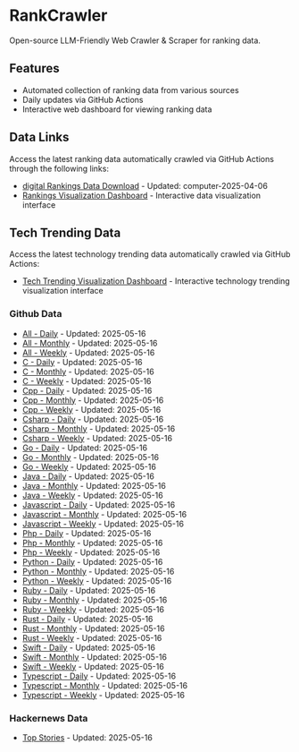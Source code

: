 # RankCrawler

Open-source LLM-Friendly Web Crawler & Scraper for ranking data.

## Features

* Automated collection of ranking data from various sources
* Daily updates via GitHub Actions
* Interactive web dashboard for viewing ranking data


## Data Links

Access the latest ranking data automatically crawled via GitHub Actions through the following links:

* [digital Rankings Data Download](https://github.com/chenjy16/RankCrawler/blob/main/data/1688/digital_computer_2025-04-06.json) - Updated: computer-2025-04-06
* [Rankings Visualization Dashboard](https://chenjy16.github.io/RankCrawler/1688_rankings.html) - Interactive data visualization interface




## Tech Trending Data

Access the latest technology trending data automatically crawled via GitHub Actions:

* [Tech Trending Visualization Dashboard](https://chenjy16.github.io/RankCrawler/tech_trending.html) - Interactive technology trending visualization interface

### Github Data

* [All - Daily](https://github.com/chenjy16/RankCrawler/blob/main/data/github/github_all_daily_2025-05-16.json) - Updated: 2025-05-16
* [All - Monthly](https://github.com/chenjy16/RankCrawler/blob/main/data/github/github_all_monthly_2025-05-16.json) - Updated: 2025-05-16
* [All - Weekly](https://github.com/chenjy16/RankCrawler/blob/main/data/github/github_all_weekly_2025-05-16.json) - Updated: 2025-05-16
* [C - Daily](https://github.com/chenjy16/RankCrawler/blob/main/data/github/github_c_daily_2025-05-16.json) - Updated: 2025-05-16
* [C - Monthly](https://github.com/chenjy16/RankCrawler/blob/main/data/github/github_c_monthly_2025-05-16.json) - Updated: 2025-05-16
* [C - Weekly](https://github.com/chenjy16/RankCrawler/blob/main/data/github/github_c_weekly_2025-05-16.json) - Updated: 2025-05-16
* [Cpp - Daily](https://github.com/chenjy16/RankCrawler/blob/main/data/github/github_cpp_daily_2025-05-16.json) - Updated: 2025-05-16
* [Cpp - Monthly](https://github.com/chenjy16/RankCrawler/blob/main/data/github/github_cpp_monthly_2025-05-16.json) - Updated: 2025-05-16
* [Cpp - Weekly](https://github.com/chenjy16/RankCrawler/blob/main/data/github/github_cpp_weekly_2025-05-16.json) - Updated: 2025-05-16
* [Csharp - Daily](https://github.com/chenjy16/RankCrawler/blob/main/data/github/github_csharp_daily_2025-05-16.json) - Updated: 2025-05-16
* [Csharp - Monthly](https://github.com/chenjy16/RankCrawler/blob/main/data/github/github_csharp_monthly_2025-05-16.json) - Updated: 2025-05-16
* [Csharp - Weekly](https://github.com/chenjy16/RankCrawler/blob/main/data/github/github_csharp_weekly_2025-05-16.json) - Updated: 2025-05-16
* [Go - Daily](https://github.com/chenjy16/RankCrawler/blob/main/data/github/github_go_daily_2025-05-16.json) - Updated: 2025-05-16
* [Go - Monthly](https://github.com/chenjy16/RankCrawler/blob/main/data/github/github_go_monthly_2025-05-16.json) - Updated: 2025-05-16
* [Go - Weekly](https://github.com/chenjy16/RankCrawler/blob/main/data/github/github_go_weekly_2025-05-16.json) - Updated: 2025-05-16
* [Java - Daily](https://github.com/chenjy16/RankCrawler/blob/main/data/github/github_java_daily_2025-05-16.json) - Updated: 2025-05-16
* [Java - Monthly](https://github.com/chenjy16/RankCrawler/blob/main/data/github/github_java_monthly_2025-05-16.json) - Updated: 2025-05-16
* [Java - Weekly](https://github.com/chenjy16/RankCrawler/blob/main/data/github/github_java_weekly_2025-05-16.json) - Updated: 2025-05-16
* [Javascript - Daily](https://github.com/chenjy16/RankCrawler/blob/main/data/github/github_javascript_daily_2025-05-16.json) - Updated: 2025-05-16
* [Javascript - Monthly](https://github.com/chenjy16/RankCrawler/blob/main/data/github/github_javascript_monthly_2025-05-16.json) - Updated: 2025-05-16
* [Javascript - Weekly](https://github.com/chenjy16/RankCrawler/blob/main/data/github/github_javascript_weekly_2025-05-16.json) - Updated: 2025-05-16
* [Php - Daily](https://github.com/chenjy16/RankCrawler/blob/main/data/github/github_php_daily_2025-05-16.json) - Updated: 2025-05-16
* [Php - Monthly](https://github.com/chenjy16/RankCrawler/blob/main/data/github/github_php_monthly_2025-05-16.json) - Updated: 2025-05-16
* [Php - Weekly](https://github.com/chenjy16/RankCrawler/blob/main/data/github/github_php_weekly_2025-05-16.json) - Updated: 2025-05-16
* [Python - Daily](https://github.com/chenjy16/RankCrawler/blob/main/data/github/github_python_daily_2025-05-16.json) - Updated: 2025-05-16
* [Python - Monthly](https://github.com/chenjy16/RankCrawler/blob/main/data/github/github_python_monthly_2025-05-16.json) - Updated: 2025-05-16
* [Python - Weekly](https://github.com/chenjy16/RankCrawler/blob/main/data/github/github_python_weekly_2025-05-16.json) - Updated: 2025-05-16
* [Ruby - Daily](https://github.com/chenjy16/RankCrawler/blob/main/data/github/github_ruby_daily_2025-05-16.json) - Updated: 2025-05-16
* [Ruby - Monthly](https://github.com/chenjy16/RankCrawler/blob/main/data/github/github_ruby_monthly_2025-05-16.json) - Updated: 2025-05-16
* [Ruby - Weekly](https://github.com/chenjy16/RankCrawler/blob/main/data/github/github_ruby_weekly_2025-05-16.json) - Updated: 2025-05-16
* [Rust - Daily](https://github.com/chenjy16/RankCrawler/blob/main/data/github/github_rust_daily_2025-05-16.json) - Updated: 2025-05-16
* [Rust - Monthly](https://github.com/chenjy16/RankCrawler/blob/main/data/github/github_rust_monthly_2025-05-16.json) - Updated: 2025-05-16
* [Rust - Weekly](https://github.com/chenjy16/RankCrawler/blob/main/data/github/github_rust_weekly_2025-05-16.json) - Updated: 2025-05-16
* [Swift - Daily](https://github.com/chenjy16/RankCrawler/blob/main/data/github/github_swift_daily_2025-05-16.json) - Updated: 2025-05-16
* [Swift - Monthly](https://github.com/chenjy16/RankCrawler/blob/main/data/github/github_swift_monthly_2025-05-16.json) - Updated: 2025-05-16
* [Swift - Weekly](https://github.com/chenjy16/RankCrawler/blob/main/data/github/github_swift_weekly_2025-05-16.json) - Updated: 2025-05-16
* [Typescript - Daily](https://github.com/chenjy16/RankCrawler/blob/main/data/github/github_typescript_daily_2025-05-16.json) - Updated: 2025-05-16
* [Typescript - Monthly](https://github.com/chenjy16/RankCrawler/blob/main/data/github/github_typescript_monthly_2025-05-16.json) - Updated: 2025-05-16
* [Typescript - Weekly](https://github.com/chenjy16/RankCrawler/blob/main/data/github/github_typescript_weekly_2025-05-16.json) - Updated: 2025-05-16

### Hackernews Data

* [Top Stories](https://github.com/chenjy16/RankCrawler/blob/main/data/hackernews/hackernews_top_2025-05-16.json) - Updated: 2025-05-16



